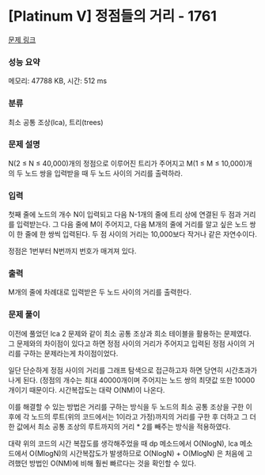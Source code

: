 # [Platinum V] 정점들의 거리 - 1761 

[문제 링크](https://www.acmicpc.net/problem/1761) 

### 성능 요약

메모리: 47788 KB, 시간: 512 ms

### 분류

최소 공통 조상(lca), 트리(trees)

### 문제 설명

<p>N(2 ≤ N ≤ 40,000)개의 정점으로 이루어진 트리가 주어지고 M(1 ≤ M ≤ 10,000)개의 두 노드 쌍을 입력받을 때 두 노드 사이의 거리를 출력하라.</p>

### 입력 

 <p>첫째 줄에 노드의 개수 N이 입력되고 다음 N-1개의 줄에 트리 상에 연결된 두 점과 거리를 입력받는다. 그 다음 줄에 M이 주어지고, 다음 M개의 줄에 거리를 알고 싶은 노드 쌍이 한 줄에 한 쌍씩 입력된다. 두 점 사이의 거리는 10,000보다 작거나 같은 자연수이다.</p>

<p>정점은 1번부터 N번까지 번호가 매겨져 있다.</p>

### 출력 

 <p>M개의 줄에 차례대로 입력받은 두 노드 사이의 거리를 출력한다.</p>

### 문제 풀이
<p> 이전에 풀었던 lca 2 문제와 같이 최소 공통 조상과 희소 테이블을 활용하는 문제였다. 그 문제와의 차이점이 있다고 하면 정점 사이의 거리가 주어지고 입력된 정점 사이의 거리를 구하는 문제라는게 차이점이었다.</p>
<p> 일단 단순하게 정점 사이의 거리를 그래프 탐색으로 접근하고자 하면 당연히 시간초과가 나게 된다. (정점의 개수는 최대 40000개이며 주어지는 노드 쌍의 최댓값 또한 10000개이기 때문이다. 시간복잡도는 대략 O(NM)이 나온다. </p>
<p> 이를 해결할 수 있는 방법은 거리를 구하는 방식을 두 노드의 최소 공통 조상을 구한 이후에 각 노드의 루트(위의 코드에서는 1이라고 가정)까지의 거리를 구한 후 더하고 그 더한 값에서 최소 공통 조상의 루트까지의 거리 * 2를 빼주는 방식을 적용하였다. </p>
<p> 대략 위의 코드의 시간 복잡도를 생각해주었을 때 dp 메소드에서 O(NlogN), lca 메소드에서 O(MlogN)의 시간복잡도가 발생하므로 O(NlogN) + O(MlogN) 은 처음에 고려했던 방법인 O(NM)에 비해 훨씬 빠르다는 것을 확인할 수 있다.</p>

